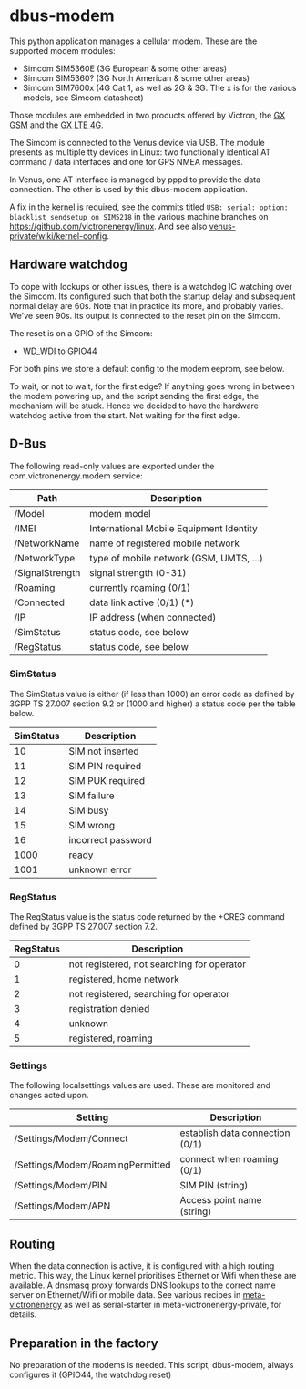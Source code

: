 # dbus-modem

This python application manages a cellular modem. These are the supported modem modules:

- Simcom SIM5360E (3G European & some other areas)
- Simcom SIM5360? (3G North American & some other areas)
- Simcom SIM7600x  (4G Cat 1, as well as 2G & 3G. The x is for the various models, see Simcom datasheet)

Those modules are embedded in two products offered by Victron, the
[GX GSM](https://www.victronenergy.com/accessories/gx-gsm) and the
[GX LTE 4G](https://nocache.victronenergy.com/accessories/gx-lte-4g).

The Simcom is connected to the Venus device via USB. The module presents as multiple tty devices
in Linux: two functionally identical AT command / data interfaces and one for GPS NMEA messages.

In Venus, one AT interface is managed by pppd to provide the data connection. The other is used by
this dbus-modem application.

A fix in the kernel is required, see the commits titled `USB: serial: option: blacklist sendsetup on
SIM5218` in the various machine branches on https://github.com/victronenergy/linux. And see also 
[venus-private/wiki/kernel-config](https://github.com/victronenergy/venus-private/wiki/kernel-config).

## Hardware watchdog
To cope with lockups or other issues, there is a watchdog IC watching over the Simcom. Its configured
such that both the startup delay and subsequent normal delay are 60s. Note that in practice its more,
and probably varies. We've seen 90s. Its output is connected to the reset pin on the Simcom.

The reset is on a GPIO of the Simcom:

* WD_WDI to GPIO44

For both pins we store a default config to the modem eeprom, see below.

To wait, or not to wait, for the first edge?
If anything goes wrong in between the modem powering up, and the script sending the first edge, the
mechanism will be stuck. Hence we decided to have the hardware watchdog active from the start. Not
waiting for the first edge.

## D-Bus
The following read-only values are exported under the com.victronenergy.modem service:

Path | Description
-----|-------------
/Model | modem model
/IMEI | International Mobile Equipment Identity
/NetworkName | name of registered mobile network
/NetworkType | type of mobile network (GSM, UMTS, ...)
/SignalStrength | signal strength (0-31)
/Roaming | currently roaming (0/1)
/Connected | data link active (0/1)  (*)
/IP | IP address (when connected)
/SimStatus | status code, see below
/RegStatus | status code, see below

### SimStatus
The SimStatus value is either (if less than 1000) an error code as
defined by 3GPP TS 27.007 section 9.2 or (1000 and higher) a status
code per the table below.

SimStatus | Description
----------|------------
10 | SIM not inserted
11 | SIM PIN required
12 | SIM PUK required
13 | SIM failure
14 | SIM busy
15 | SIM wrong
16 | incorrect password
1000 | ready
1001 | unknown error

### RegStatus
The RegStatus value is the status code returned by the +CREG command
defined by 3GPP TS 27.007 section 7.2.

RegStatus | Description
----------|------------
0 | not registered, not searching for operator
1 | registered, home network
2 | not registered, searching for operator
3 | registration denied
4 | unknown
5 | registered, roaming

### Settings
The following localsettings values are used. These are monitored and changes acted upon.

Setting | Description
--------|------------
/Settings/Modem/Connect | establish data connection (0/1)
/Settings/Modem/RoamingPermitted | connect when roaming (0/1)
/Settings/Modem/PIN | SIM PIN (string)
/Settings/Modem/APN | Access point name (string)

## Routing
When the data connection is active, it is configured with a high routing metric. This way, the Linux
kernel prioritises Ethernet or Wifi when these are available. A dnsmasq proxy forwards DNS lookups
to the correct name server on Ethernet/Wifi or mobile data. See various recipes in
[meta-victronenergy](https://github.com/victronenerygy/meta-victronenergy)
as well as serial-starter in meta-victronenergy-private, for details.

## Preparation in the factory
No preparation of the modems is needed. This script, dbus-modem, always configures it (GPIO44, the watchdog reset)
